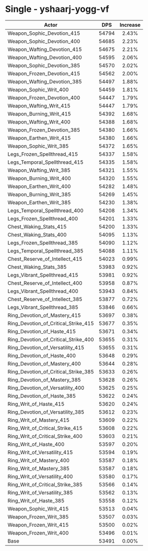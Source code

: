 # Single - yshaarj-yogg-vf
| Actor | DPS | Increase |
|---|:---:|:---:|
|Weapon_Sophic_Devotion_415|54794|2.43%|
|Weapon_Sophic_Devotion_400|54685|2.23%|
|Weapon_Wafting_Devotion_415|54675|2.21%|
|Weapon_Wafting_Devotion_400|54595|2.06%|
|Weapon_Sophic_Devotion_385|54570|2.02%|
|Weapon_Frozen_Devotion_415|54562|2.00%|
|Weapon_Wafting_Devotion_385|54497|1.88%|
|Weapon_Sophic_Writ_400|54459|1.81%|
|Weapon_Frozen_Devotion_400|54447|1.79%|
|Weapon_Wafting_Writ_415|54447|1.79%|
|Weapon_Burning_Writ_415|54392|1.68%|
|Weapon_Wafting_Writ_400|54388|1.68%|
|Weapon_Frozen_Devotion_385|54380|1.66%|
|Weapon_Earthen_Writ_415|54380|1.66%|
|Weapon_Sophic_Writ_385|54372|1.65%|
|Legs_Frozen_Spellthread_415|54337|1.58%|
|Legs_Temporal_Spellthread_415|54335|1.58%|
|Weapon_Wafting_Writ_385|54321|1.55%|
|Weapon_Burning_Writ_400|54320|1.55%|
|Weapon_Earthen_Writ_400|54282|1.48%|
|Weapon_Burning_Writ_385|54269|1.45%|
|Weapon_Earthen_Writ_385|54230|1.38%|
|Legs_Temporal_Spellthread_400|54208|1.34%|
|Legs_Frozen_Spellthread_400|54201|1.33%|
|Chest_Waking_Stats_415|54200|1.33%|
|Chest_Waking_Stats_400|54095|1.13%|
|Legs_Frozen_Spellthread_385|54090|1.12%|
|Legs_Temporal_Spellthread_385|54088|1.11%|
|Chest_Reserve_of_Intellect_415|54023|0.99%|
|Chest_Waking_Stats_385|53983|0.92%|
|Legs_Vibrant_Spellthread_415|53981|0.92%|
|Chest_Reserve_of_Intellect_400|53958|0.87%|
|Legs_Vibrant_Spellthread_400|53943|0.84%|
|Chest_Reserve_of_Intellect_385|53877|0.72%|
|Legs_Vibrant_Spellthread_385|53846|0.66%|
|Ring_Devotion_of_Mastery_415|53697|0.38%|
|Ring_Devotion_of_Critical_Strike_415|53677|0.35%|
|Ring_Devotion_of_Haste_415|53671|0.34%|
|Ring_Devotion_of_Critical_Strike_400|53655|0.31%|
|Ring_Devotion_of_Versatility_415|53655|0.31%|
|Ring_Devotion_of_Haste_400|53648|0.29%|
|Ring_Devotion_of_Mastery_400|53644|0.28%|
|Ring_Devotion_of_Critical_Strike_385|53633|0.26%|
|Ring_Devotion_of_Mastery_385|53628|0.26%|
|Ring_Devotion_of_Versatility_400|53625|0.25%|
|Ring_Devotion_of_Haste_385|53622|0.24%|
|Ring_Writ_of_Haste_415|53620|0.24%|
|Ring_Devotion_of_Versatility_385|53612|0.23%|
|Ring_Writ_of_Mastery_415|53609|0.22%|
|Ring_Writ_of_Critical_Strike_415|53608|0.22%|
|Ring_Writ_of_Critical_Strike_400|53603|0.21%|
|Ring_Writ_of_Haste_400|53597|0.20%|
|Ring_Writ_of_Versatility_415|53594|0.19%|
|Ring_Writ_of_Mastery_400|53587|0.18%|
|Ring_Writ_of_Mastery_385|53587|0.18%|
|Ring_Writ_of_Versatility_400|53580|0.17%|
|Ring_Writ_of_Critical_Strike_385|53566|0.14%|
|Ring_Writ_of_Versatility_385|53562|0.13%|
|Ring_Writ_of_Haste_385|53558|0.12%|
|Weapon_Sophic_Writ_415|53513|0.04%|
|Weapon_Frozen_Writ_385|53507|0.03%|
|Weapon_Frozen_Writ_415|53500|0.02%|
|Weapon_Frozen_Writ_400|53496|0.01%|
|Base|53491|0.00%|
